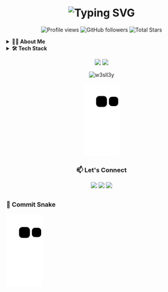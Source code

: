 <h1 align="center"> 
  <img src="https://readme-typing-svg.herokuapp.com?font=Fira+Code&pause=1000&color=22D3EE&center=true&width=435&lines=Hi+there!+👋;I'm+Wesley;Software+Engineer;AWS+Certified" alt="Typing SVG" />
</h1>

<p align="center"> 
  <img src="https://komarev.com/ghpvc/?username=w3sll3y&color=yellow" alt="Profile views" /> 
  <img alt="GitHub followers" src="https://img.shields.io/github/followers/w3sll3y?label=Followers&style=social"> 
  <img src="https://img.shields.io/github/stars/w3sll3y?label=Stars" alt="Total Stars">
</p>

<details>
<summary><b>👨‍💻 About Me</b></summary>

- 🔭 I’m currently working with **Cloud & Fullstack Development**
- 🌱 Learning **AWS Advanced Concepts and Go Lang**
- 👯 I’m looking to collaborate on **Open Source Projects**
- 💬 Ask me about **React, Node.js or AWS**
- 📫 How to reach me: **fernandess.weslley@gmail.com**
- ⚡ Fun fact: **I love gaming and music production**

</details>

<details>
<summary><b>🛠 Tech Stack</b></summary>

### Cloud & DevOps
<a href="https://www.credly.com/badges/6930c355-ded7-445b-a34d-1811f7f7cca2/public_url" target="_blank">
<img align="center" alt="Wesley-AWS" height="30" width="40" src="https://cdn.jsdelivr.net/gh/devicons/devicon/icons/amazonwebservices/amazonwebservices-plain-wordmark.svg" /></a>
<img align="center" alt="Wesley-Docker" height="30" width="40" src="https://cdn.jsdelivr.net/gh/devicons/devicon/icons/docker/docker-original.svg" />
![GitHub Actions](https://img.shields.io/badge/github%20actions-%232671E5.svg?style=for-the-badge&logo=githubactions&logoColor=white)

### Frontend
<img align="center" alt="Wesley-HTML" height="30" width="40" src="https://raw.githubusercontent.com/devicons/devicon/master/icons/html5/html5-original.svg">
<img align="center" alt="Wesley-CSS" height="30" width="40" src="https://raw.githubusercontent.com/devicons/devicon/master/icons/css3/css3-original.svg">
<img align="center" alt="Wesley-Js" height="30" width="40" src="https://cdn.jsdelivr.net/gh/devicons/devicon/icons/javascript/javascript-plain.svg" />
<img align="center" alt="Wesley-Ts" height="30" width="40" src="https://raw.githubusercontent.com/devicons/devicon/master/icons/typescript/typescript-plain.svg">
<img align="center" alt="Wesley-React" height="30" width="40" src="https://raw.githubusercontent.com/devicons/devicon/master/icons/react/react-original.svg">
<img align="center" alt="Wesley-Vue" height="30" width="40" src="https://cdn.jsdelivr.net/gh/devicons/devicon/icons/vuejs/vuejs-original.svg" />


### Backend
<img align="center" alt="Wesley-Golang" height="30" width="40" src="https://cdn.jsdelivr.net/gh/devicons/devicon/icons/go/go-original.svg" /> 
<img align="center" alt="Wesley-Node" height="30" width="40" src="https://cdn.jsdelivr.net/gh/devicons/devicon/icons/nodejs/nodejs-original.svg" />
<img align="center" alt="Wesley-NestJS" height="30" width="40" src="https://cdn.jsdelivr.net/gh/devicons/devicon@latest/icons/nestjs/nestjs-original.svg" />
<img align="center" alt="Wesley-Express" height="30" width="40" src="https://cdn.jsdelivr.net/gh/devicons/devicon/icons/express/express-original.svg" />

### Databases
![MongoDB](https://img.shields.io/badge/MongoDB-%234ea94b.svg?style=for-the-badge&logo=mongodb&logoColor=white)
![Postgres](https://img.shields.io/badge/postgres-%23316192.svg?style=for-the-badge&logo=postgresql&logoColor=white)

</details>

<p align="center">
  <img height="180em" src="https://github-readme-stats.vercel.app/api?username=w3sll3y&show_icons=true&theme=radical&include_all_commits=true&count_private=true"/>
  <img height="180em" src="https://github-readme-stats.vercel.app/api/top-langs/?username=w3sll3y&layout=compact&langs_count=7&theme=radical"/>
</p>

<p align="center">
  <img src="https://github-readme-streak-stats.herokuapp.com/?user=w3sll3y&theme=radical" alt="w3sll3y" />
</p>

<p align="center">
  <img src="https://github.com/w3sll3y/w3sll3y/blob/output/github-contribution-grid-snake.svg" alt="snake" />
</p>

<h3 align="center">📫 Let's Connect</h3>
<p align="center">
  <a href="https://www.linkedin.com/in/wesley-fernandess/"><img src="https://img.shields.io/badge/LinkedIn-0077B5?style=for-the-badge&logo=linkedin&logoColor=white"/></a>
  <a href="https://wesley-fernandes-portfolio.surge.sh/"><img src="https://img.shields.io/badge/Portfolio-%23000000.svg?style=for-the-badge&logo=firefox&logoColor=#FF7139"/></a>
  <a href="mailto:fernandess.weslley@gmail.com"><img src="https://img.shields.io/badge/Gmail-D14836?style=for-the-badge&logo=gmail&logoColor=white"/></a>
</p>


##
 ### :snake:  Commit Snake
   
   ![snake gif](https://github.com/w3sll3y/w3sll3y/blob/output/github-contribution-grid-snake.svg)
